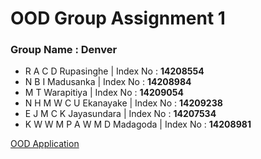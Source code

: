 # OOD Group Assignment 1
### Group Name : Denver  
- R A C D Rupasinghe            | Index No : **14208554**
- N B I Madusanka               | Index No : **14208984**
- M T Warapitiya                | Index No : **14209054**
- N H M W C U Ekanayake         | Index No : **14209238**
- E J M C K Jayasundara         | Index No : **14207534**
- K W W M P A W M D Madagoda    | Index No : **14208981**


[OOD Application](http://ood-chathurad.rhcloud.com)
